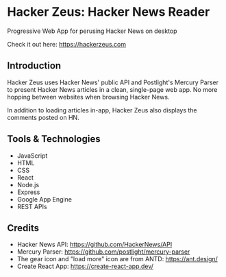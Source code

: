 # Hacker Zeus: Hacker News Reader
Progressive Web App for perusing Hacker News on desktop

Check it out here: https://hackerzeus.com

## Introduction
Hacker Zeus uses Hacker News' public API and Postlight's Mercury Parser to present Hacker News articles in a clean, single-page web app. No more hopping between websites when browsing Hacker News.

In addition to loading articles in-app, Hacker Zeus also displays the comments posted on HN.

## Tools & Technologies
-	JavaScript
- HTML
- CSS
- React
- Node.js
- Express
- Google App Engine
- REST APIs

## Credits
- Hacker News API:  https://github.com/HackerNews/API
- Mercury Parser:  https://github.com/postlight/mercury-parser
- The gear icon and "load more" icon are from ANTD:  https://ant.design/
- Create React App:  https://create-react-app.dev/
